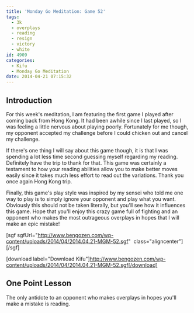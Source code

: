 ```yaml
---
title: 'Monday Go Meditation: Game 52'
tags:
  - 3k
  - overplays
  - reading
  - resign
  - victory
  - white
id: 4909
categories:
  - Kifu
  - Monday Go Meditation
date: 2014-04-21 07:15:32
---
```


## Introduction

For this week's meditation, I am featuring the first game I played after coming back from Hong Kong. It had been awhile since I last played, so I was feeling a little nervous about playing poorly. Fortunately for me though, my opponent accepted my challenge before I could chicken out and cancel my challenge.

If there's one thing I will say about this game though, it is that I was spending a lot less time second guessing myself regarding my reading. Definitely have the trip to thank for that. This game was certainly a testament to how your reading abilities allow you to make better moves easily since it takes much less effort to read out the variations. Thank you once again Hong Kong trip.

Finally, this game's play style was inspired by my sensei who told me one way to play is to simply ignore your opponent and play what you want. Obviously this should not be taken literally, but you'll see how it influences this game. Hope that you'll enjoy this crazy game full of fighting and an opponent who makes the most outrageous overplays in hopes that I will make an epic mistake!

[sgf sgfUrl="http://www.bengozen.com/wp-content/uploads/2014/04/2014.04.21-MGM-52.sgf"  class="aligncenter"][/sgf]

[download label="Download Kifu"]http://www.bengozen.com/wp-content/uploads/2014/04/2014.04.21-MGM-52.sgf[/download]

## **One Point Lesson**

The only antidote to an opponent who makes overplays in hopes you'll make a mistake is reading.